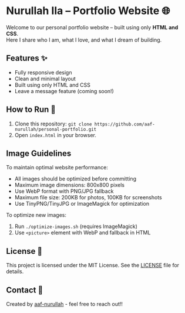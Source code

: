 # Nurullah Ila – Portfolio Website 🌐

Welcome to our personal portfolio website – built using only **HTML and CSS**.  
Here I share who I am, what I love, and what I dream of building.


## Features ✨

- Fully responsive design  
- Clean and minimal layout  
- Built using only HTML and CSS  
- Leave a message feature (coming soon!)

## How to Run 🚀

1. Clone this repository: `git clone https://github.com/aaf-nurullah/personal-portfolio.git`  
2. Open `index.html` in your browser.

## Image Guidelines

To maintain optimal website performance:
- All images should be optimized before committing
- Maximum image dimensions: 800x800 pixels
- Use WebP format with PNG/JPG fallback
- Maximum file size: 200KB for photos, 100KB for screenshots
- Use TinyPNG/TinyJPG or ImageMagick for optimization

To optimize new images:
1. Run `./optimize-images.sh` (requires ImageMagick)
2. Use `<picture>` element with WebP and fallback in HTML

## License 📄

This project is licensed under the MIT License. See the [LICENSE](./LICENSE) file for details.

## Contact 📧

Created by [aaf-nurullah](https://aaf-nurullah.github.io/personal-portfolio/) - feel free to reach out!!
